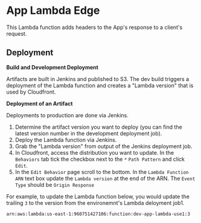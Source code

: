 # App Lambda Edge

This Lambda function adds headers to the App's response to a client's request.

## Deployment

__Build and Development Deployment__

Artifacts are built in Jenkins and published to S3. The dev build triggers a deployment of the Lambda function and creates a "Lambda version" that is used by Cloudfront.

__Deployment of an Artifact__

Deployments to production are done via Jenkins.

1. Determine the artifact version you want to deploy (you can find the latest version number in the development deployment job). 
2. Deploy the Lambda function via Jenkins.
3. Grab the "Lambda version" from output of the Jenkins deployment job.
4. In Cloudfront, access the distribution you want to update. In the `Behaviors` tab tick the checkbox next to the `*` `Path Pattern` and click `Edit`.
5. In the `Edit Behavior` page scroll to the bottom. In the `Lambda Function ARN` text box update the `Lambda version` at the end of the ARN. The `Event Type` should be `Origin Response`

For example, to update the Lambda function below, you would update the trailing `3` to the version from the environemnt's Lambda deloyment job1.

`arn:aws:lambda:us-east-1:960751427106:function:dev-app-lambda-use1:3`

